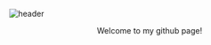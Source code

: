 ![header](https://capsule-render.vercel.app/api?type=waving&color=01E165&height=300&section=header&text=Dohyeon%20Won&render&fontSize=80)
<div align=center> Welcome to my github page! </div>



<!--
**1Dohyeon/1Dohyeon** is a ✨ _special_ ✨ repository because its `README.md` (this file) appears on your GitHub profile.

Here are some ideas to get you started:

- 🔭 I’m currently working on ...
- 🌱 I’m currently learning ...
- 👯 I’m looking to collaborate on ...
- 🤔 I’m looking for help with ...
- 💬 Ask me about ...
- 📫 How to reach me: ...
- 😄 Pronouns: ...
- ⚡ Fun fact: ...
-->
